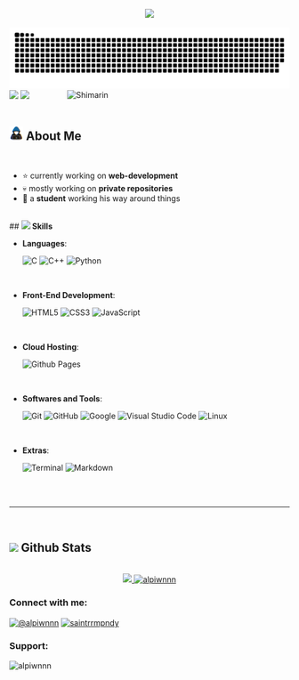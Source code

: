 <p align = center ><img src="https://github.com/alpiwnnn/alpiwnnn/assets/135938418/eeec31d5-0000-4c02-a9db-c3d1f7d28c2a"> </p>


<div>
<div align="center">
  <img  src="https://github.com/1999AZZAR/1999AZZAR/blob/main/resources/img/grid-snake.svg"
       alt="snake" /></a>
</div>

<img src="https://user-images.githubusercontent.com/73097560/115834477-dbab4500-a447-11eb-908a-139a6edaec5c.gif">

<img align="right" width="400" alt="Shimarin" src="https://github.com/alpiwnnn/alpiwnnn/assets/135938418/eb07b546-3463-47c1-8925-d1c93855672e">
<img src="https://user-images.githubusercontent.com/73097560/115834477-dbab4500-a447-11eb-908a-139a6edaec5c.gif">

<br>
<br>

## <img src="https://github.com/0xAbdulKhalid/0xAbdulKhalid/raw/main/assets/mdImages/about_me.gif" width ="25"><b> About Me</b>
<br>

  
- ⭐ currently working on **web-development**
- 💀 mostly working on **private repositories**
- 👾 a **student** working his way around things

<br>
## <img src="https://media2.giphy.com/media/QssGEmpkyEOhBCb7e1/giphy.gif?cid=ecf05e47a0n3gi1bfqntqmob8g9aid1oyj2wr3ds3mg700bl&rid=giphy.gif" width ="25"><b> Skills</b>
<br>

<p align="center">

- **Languages**:
    
    ![C](https://img.shields.io/badge/C%20-%232370ED.svg?style=for-the-badge&logo=c&logoColor=white)
    ![C++](https://img.shields.io/badge/C++%20-%2300599C.svg?style=for-the-badge&logo=c%2B%2B&logoColor=white)
    ![Python](https://img.shields.io/badge/Python%20-%2314354C.svg?style=for-the-badge&logo=python&logoColor=white)

<br>   
    
- **Front-End Development**:

   ![HTML5](https://img.shields.io/badge/HTML5%20-%23E34F26.svg?style=for-the-badge&logo=html5&logoColor=white)
   ![CSS3](https://img.shields.io/badge/CSS%20-%231572B6.svg?style=for-the-badge&logo=css3&logoColor=white)
   ![JavaScript](https://img.shields.io/badge/JavaScript%20-%23F7DF1E.svg?style=for-the-badge&logo=javascript&logoColor=black)

<br>

- **Cloud Hosting**:

    ![Github Pages](https://img.shields.io/badge/GitHub%20Pages-%23327FC7.svg?style=for-the-badge&logo=github&logoColor=white)
    
<br>

- **Softwares and Tools**:

    ![Git](https://img.shields.io/badge/git-%23F05033.svg?style=for-the-badge&logo=git&logoColor=white)
    ![GitHub](https://img.shields.io/badge/github-%23121011.svg?style=for-the-badge&logo=github&logoColor=white)
    ![Google](https://img.shields.io/badge/google-%234285F4.svg?style=for-the-badge&logo=google&logoColor=white)
    ![Visual Studio Code](https://img.shields.io/badge/Visual%20Studio%20Code-0078d7.svg?style=for-the-badge&logo=visual-studio-code&logoColor=white)
    ![Linux](https://img.shields.io/badge/Linux-FCC624?style=for-the-badge&logo=linux&logoColor=black) 

<br>

- **Extras**:

    ![Terminal](https://img.shields.io/badge/Terminal-%23054020?style=for-the-badge&logo=gnu-bash&logoColor=white)
    ![Markdown](https://img.shields.io/badge/markdown-%23000000.svg?style=for-the-badge&logo=markdown&logoColor=white)   


</p>

<br>
<br>

-----

<br>


## <img src="https://media.giphy.com/media/iY8CRBdQXODJSCERIr/giphy.gif" width="35"><b> Github Stats </b>
<br>

<div align="center">

<a href="https://github.com/alpiwnnn/">
  <img src="https://github-readme-stats.vercel.app/api?username=alpiwnnn&include_all_commits=true&count_private=true&show_icons=true&line_height=20&title_color=#ebebf2&icon_color=2234AE&text_color=D3D3D3&bg_color=0,000000,130F40" width="450"/>
<img src="https://github-readme-stats.vercel.app/api/top-langs?username=alpiwnnn&show_icons=true&locale=en&layout=compact&line_height=20&title_color=#ebebf2&icon_color=2234AE&text_color=D3D3D3&bg_color=0,000000,130F40" width="375"  alt="alpiwnnn"/>

</a>
</div>

<div align="right">

  </div>
  </div>
<h3 align="left">Connect with me:</h3>
<p align="left">
<a href="https://twitter.com/alpiwnnn" target="blank"><img align="center" src="https://raw.githubusercontent.com/rahuldkjain/github-profile-readme-generator/master/src/images/icons/Social/twitter.svg" alt="@alpiwnnn" height="30" width="40" /></a>
<a href="https://fb.com/saintrrmpndy" target="blank"><img align="center" src="https://raw.githubusercontent.com/rahuldkjain/github-profile-readme-generator/master/src/images/icons/Social/facebook.svg" alt="saintrrmpndy" height="30" width="40" /></a>
</p>
<h3 align="left">Support:</h3>
<p><a href="https://ko-fi.com/alpiwnnn"> <img align="left" src="https://cdn.ko-fi.com/cdn/kofi3.png?v=3" height="50" width="210" alt="alpiwnnn" /></a></p><br><br>
